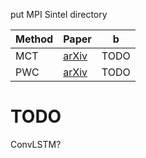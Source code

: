 

put MPI Sintel directory


| Method | Paper | b |
| --- | --- | --- |
| MCT | [arXiv](https://arxiv.org/abs/1611.05250) | TODO |
| PWC | [arXiv](https://arxiv.org/abs/1709.02371) | TODO |



# TODO
ConvLSTM?